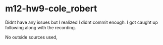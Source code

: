 # m12-hw9-cole_robert

Didnt have any issues but I realized I didnt commit enough. I got caught up following along with the recording.

No outside sources used,